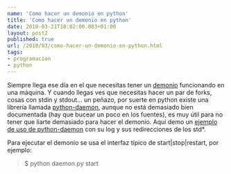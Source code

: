```yaml
---
name: 'Como hacer un demonio en python'
title: 'Como hacer un demonio en python'
date: 2010-03-21T18:02:00.003+01:00
layout: post2
published: true
url: /2010/03/como-hacer-un-demonio-en-python.html
tags: 
- programacion
- python
---
```


Siempre llega ese día en el que necesitas tener un [demonio](http://es.wikipedia.org/wiki/Demonio_(inform%C3%A1tica)) funcionando en una máquina. Y cuando llegas ves que necesitas hacer un par de forks, cosas con stdin y stdout... un peñazo, por suerte en python existe una librería llamada [python-daemon](http://pypi.python.org/pypi/python-daemon/), aunque no está demasiado bien documentada (hay que bucear un poco en los fuentes), es muy útil para no tener que liarte demasiado para hacer el demonio. Aquí demo un [ejemplo de uso de python-daemon](http://gist.github.com/339430) con su log y sus redirecciones de los std\*.  
  
Para ejecutar el demonio se usa el interfaz típico de start|stop|restart, por ejemplo:  

> $ python daemon.py start